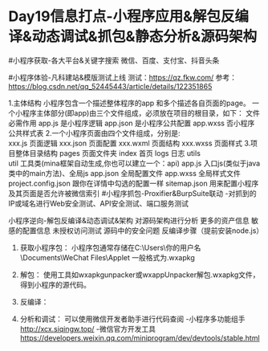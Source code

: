 Day19信息打点-小程序应用&解包反编译&动态调试&抓包&静态分析&源码架构
=

#小程序获取-各大平台&关键字搜索
微信、百度、支付宝、抖音头条

#小程序体验-凡科建站&模版测试上线
测试：https://qz.fkw.com/
参考：https://blog.csdn.net/qq_52445443/article/details/122351865

1.主体结构
小程序包含一个描述整体程序的app 和多个描述各自页面的page。
一个小程序主体部分(即app)由三个文件组成，必须放在项目的根目录，如下：
文件必需作用
app.js               是小程序逻辑
app.json             是小程序公共配置
app.wxss             否小程序公共样式表
2.一个小程序页面由四个文件组成，分别是:     
xxx.js        页面逻辑
xxx.json      页面配置
xxx.wxml      页面结构
xxx.wxss      页面样式
3.项目整体目录结构
pages                页面文件夹
index                首页
logs                 日志
utils               
util                 工具类(mina框架自动生成,你也可以建立一个：api)
app.js               入口js(类似于java类中的main方法)、全局js
app.json             全局配置文件
app.wxss             全局样式文件
project.config.json  跟你在详情中勾选的配置一样
sitemap.json         用来配置小程序及其页面是否允许被微信索引
#小程序抓包-Proxifier&BurpSuite联动
-对抓到的IP或域名进行Web安全测试、API安全测试、端口服务测试

小程序逆向-解包反编译&动态调试&架构
对源码架构进行分析
更多的资产信息
敏感的配置信息
未授权访问测试
源码中的安全问题
反编译步骤（提前安装node.js）
1.	获取小程序包：
小程序包通常存储在C:\Users\你的用户名\Documents\WeChat Files\Applet 
一般格式为.wxapkg
2.	解包：
使用工具如wxapkgunpacker或wxappUnpacker解包.wxapkg文件，得到小程序的源代码。
3.	反编译：

4.	分析和调试：
可以使用微信开发者助手进行代码查阅
-小程序多功能组手
http://xcx.siqingw.top/
-微信官方开发工具
https://developers.weixin.qq.com/miniprogram/dev/devtools/stable.html
